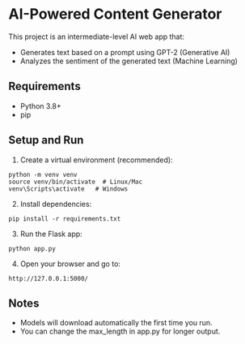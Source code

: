 # AI-Powered Content Generator

This project is an intermediate-level AI web app that:
- Generates text based on a prompt using GPT-2 (Generative AI)
- Analyzes the sentiment of the generated text (Machine Learning)

## Requirements

- Python 3.8+
- pip

## Setup and Run

1. Create a virtual environment (recommended):
```
python -m venv venv
source venv/bin/activate  # Linux/Mac
venv\Scripts\activate   # Windows
```

2. Install dependencies:
```
pip install -r requirements.txt
```

3. Run the Flask app:
```
python app.py
```

4. Open your browser and go to:
```
http://127.0.0.1:5000/
```

## Notes

- Models will download automatically the first time you run.
- You can change the max_length in app.py for longer output.